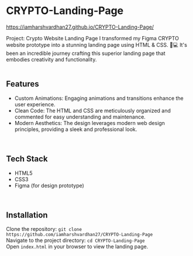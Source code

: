  # CRYPTO-Landing-Page 

https://iamharshvardhan27.github.io/CRYPTO-Landing-Page/
 
Project: Crypto Website Landing Page
I transformed my Figma CRYPTO website prototype into a stunning landing page using HTML & CSS. 🎨💻 It's been an incredible journey crafting this superior landing page that embodies creativity and functionality.
<br>
<br>

## Features
- Custom Animations: Engaging animations and transitions enhance the user experience.
- Clean Code: The HTML and CSS are meticulously organized and commented for easy understanding and maintenance.
- Modern Aesthetics: The design leverages modern web design principles, providing a sleek and professional look.
<br>
 

## Tech Stack
- HTML5 
- CSS3
- Figma (for design prototype)
<br>
 

## Installation
Clone the repository: ```git clone https://github.com/iamharshvardhan27/CRYPTO-Landing-Page ```<br>
Navigate to the project directory: ```cd CRYPTO-Landing-Page```<br>
Open ```index.html``` in your browser to view the landing page.

    
